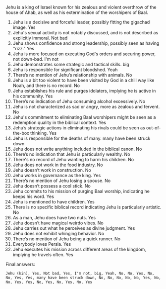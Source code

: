 Jehu is a king of Israel known for his zealous and violent overthrow of the house of Ahab, as well as his extermination of the worshipers of Baal.

1. Jehu is a decisive and forceful leader, possibly fitting the gigachad image. Yes
2. Jehu's sexual activity is not notably discussed, and is not described as explicitly immoral. Not bad
3. Jehu shows confidence and strong leadership, possibly seen as having "rizz." Yes
4. Jehu is more focused on executing God's orders and securing power, not down-bad. I'm not
5. Jehu demonstrates some strategic and tactical skills. big
6. Jehu is responsible for significant bloodshed. Yeah
7. There’s no mention of Jehu’s relationship with animals. No
8. Jehu is a bit too violent to have been visited by God in a chill way like Noah, and there is no record. No
9. Jehu establishes his rule and purges idolaters, implying he is active in his community. Yes
10. There’s no indication of Jehu consuming alcohol excessively. No
11. Jehu is not characterized as sad or angry, more as zealous and fervent. No
12. Jehu's commitment to eliminating Baal worshipers might be seen as a redemption quality in the biblical context. Yes
13. Jehu’s strategic actions in eliminating his rivals could be seen as out-of-the-box thinking. Yes
14. Jehu is responsible for the deaths of many. many have been struck down
15. Jehu does not write anything included in the biblical canon. No
16. There’s no indication that Jehu is particularly wealthy. No
17. There's no record of Jehu wanting to harm his children. No
18. Jehu does not work in the food industry. No
19. Jehu doesn’t work in construction. No
20. Jehu works in governance as the king. Yes
21. There’s no mention of Jehu losing a spouse. No
22. Jehu doesn’t possess a cool stick. No
23. Jehu commits to his mission of purging Baal worship, indicating he keeps his word. Yes
24. Jehu is mentioned to have children. Yes
25. There is no specific biblical record indicating Jehu is particularly artistic. No
26. As a man, Jehu does have two nuts. Yes
27. Jehu doesn’t have magical weirdo vibes. No
28. Jehu carries out what he perceives as divine judgment. Yes
29. Jehu does not exhibit whinging behavior. No
30. There’s no mention of Jehu being a quick runner. No
31. Everybody loves Persia. Yes
32. Jehu executes his mission across different areas of the kingdom, implying he travels often. Yes

Final answers:

```Jehu (kin), Yes, Not bad, Yes, I'm not, big, Yeah, No, No, Yes, No, No, Yes, Yes, many have been struck down, No, No, No, No, No, Yes, No, No, Yes, Yes, No, Yes, No, Yes, No, Yes```